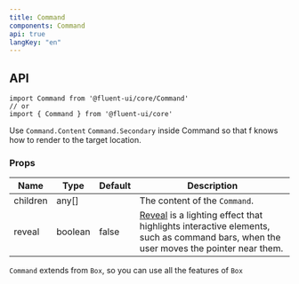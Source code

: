 ```yaml
---
title: Command
components: Command
api: true
langKey: "en"
---
```


## API

```
import Command from '@fluent-ui/core/Command'
// or
import { Command } from '@fluent-ui/core'
```

Use `Command.Content` `Command.Secondary` inside Command so that f knows how to render to the target location.

### Props

| Name | Type | Default | Description |
| --- | --- | --- | --- |
| children | any[] |  | The content of the `Command`. |
| reveal | boolean | false | [Reveal](https://docs.microsoft.com/en-us/windows/uwp/design/style/reveal) is a lighting effect that highlights interactive elements, such as command bars, when the user moves the pointer near them. |

`Command` extends from `Box`, so you can use all the features of `Box`
